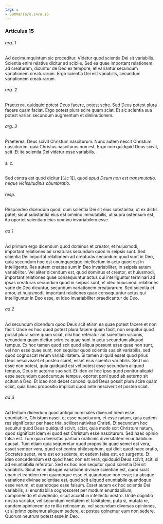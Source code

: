 ```yaml
---
tags : 
- Summa/Ia/q.14/a.15
---
```


### Articulus 15

###### arg. 1
Ad decimumquintum sic proceditur. Videtur quod scientia Dei sit variabilis. Scientia enim relative dicitur ad scibile. Sed ea quae important relationem ad creaturam, dicuntur de Deo ex tempore, et variantur secundum variationem creaturarum. Ergo scientia Dei est variabilis, secundum variationem creaturarum.

###### arg. 2
Praeterea, quidquid potest Deus facere, potest scire. Sed Deus potest plura facere quam faciat. Ergo potest plura scire quam sciat. Et sic scientia sua potest variari secundum augmentum et diminutionem.

###### arg. 3
Praeterea, Deus scivit Christum nasciturum. Nunc autem nescit Christum nasciturum, quia Christus nasciturus non est. Ergo non quidquid Deus scivit, scit. Et ita scientia Dei videtur esse variabilis.

###### s. c.
Sed contra est quod dicitur [[Jc 1]], quod *apud Deum non est transmutatio, neque vicissitudinis obumbratio*.

###### resp.
Respondeo dicendum quod, cum scientia Dei sit eius substantia, ut ex dictis patet; sicut substantia eius est omnino immutabilis, ut supra ostensum est, ita oportet scientiam eius omnino invariabilem esse.

###### ad 1
Ad primum ergo dicendum quod dominus et creator, et huiusmodi, important relationes ad creaturas secundum quod in seipsis sunt. Sed scientia Dei importat relationem ad creaturas secundum quod sunt in Deo, quia secundum hoc est unumquodque intellectum in actu quod est in intelligente. Res autem creatae sunt in Deo invariabiliter, in seipsis autem variabiliter. Vel aliter dicendum est, quod dominus et creator, et huiusmodi, important relationes quae consequuntur actus qui intelliguntur terminari ad ipsas creaturas secundum quod in seipsis sunt, et ideo huiusmodi relationes varie de Deo dicuntur, secundum variationem creaturarum. Sed scientia et amor, et huiusmodi, important relationes quae consequuntur actus qui intelliguntur in Deo esse, et ideo invariabiliter praedicantur de Deo.

###### ad 2
Ad secundum dicendum quod Deus scit etiam ea quae potest facere et non facit. Unde ex hoc quod potest plura facere quam facit, non sequitur quod possit plura scire quam sciat, nisi hoc referatur ad scientiam visionis, secundum quam dicitur scire ea quae sunt in actu secundum aliquod tempus. Ex hoc tamen quod scit quod aliqua possunt esse quae non sunt, vel non esse quae sunt, non sequitur quod scientia sua sit variabilis, sed quod cognoscat rerum variabilitatem. Si tamen aliquid esset quod prius Deus nescivisset et postea sciret, esset eius scientia variabilis. Sed hoc esse non potest, quia quidquid est vel potest esse secundum aliquod tempus, Deus in aeterno suo scit. Et ideo ex hoc ipso quod ponitur aliquid esse secundum quodcumque tempus, oportet poni quod ab aeterno sit scitum a Deo. Et ideo non debet concedi quod Deus possit plura scire quam sciat, quia haec propositio implicat quod ante nesciverit et postea sciat.

###### ad 3
Ad tertium dicendum quod antiqui nominales dixerunt idem esse enuntiabile, Christum nasci, et esse nasciturum, et esse natum, quia eadem res significatur per haec tria, scilicet nativitas Christi. Et secundum hoc sequitur quod Deus quidquid scivit, sciat, quia modo scit Christum natum, quod significat idem ei quod est Christum esse nasciturum. Sed haec opinio falsa est. Tum quia diversitas partium orationis diversitatem enuntiabilium causat. Tum etiam quia sequeretur quod propositio quae semel est vera, esset semper vera, quod est contra philosophum, qui dicit quod haec oratio, Socrates sedet, vera est eo sedente, et eadem falsa est, eo surgente. Et ideo concedendum est quod haec non est vera, quidquid Deus scivit, scit, si ad enuntiabilia referatur. Sed ex hoc non sequitur quod scientia Dei sit variabilis. Sicut enim absque variatione divinae scientiae est, quod sciat unam et eandem rem quandoque esse et quandoque non esse; ita absque variatione divinae scientiae est, quod scit aliquod enuntiabile quandoque esse verum, et quandoque esse falsum. Esset autem ex hoc scientia Dei variabilis, si enuntiabilia cognosceret per modum enuntiabilium, componendo et dividendo, sicut accidit in intellectu nostro. Unde cognitio nostra variatur, vel secundum veritatem et falsitatem, puta si, mutata re, eandem opinionem de re illa retineamus, vel secundum diversas opiniones, ut si primo opinemur aliquem sedere, et postea opinemur eum non sedere. Quorum neutrum potest esse in Deo.

